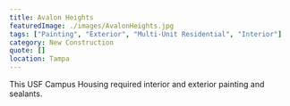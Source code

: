 ```yaml
---
title: Avalon Heights
featuredImage: ./images/AvalonHeights.jpg
tags: ["Painting", "Exterior", "Multi-Unit Residential", "Interior"]
category: New Construction
quote: []
location: Tampa
---
```

This USF Campus Housing required interior and exterior painting and sealants.

